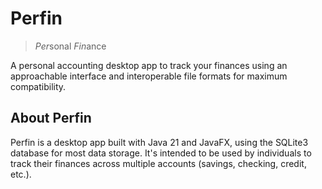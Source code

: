 # Perfin

> *Per*sonal *Fin*ance

A personal accounting desktop app to track your finances using an approachable
interface and interoperable file formats for maximum compatibility.

## About Perfin

Perfin is a desktop app built with Java 21 and JavaFX, using the SQLite3
database for most data storage. It's intended to be used by individuals to
track their finances across multiple accounts (savings, checking, credit, etc.).
